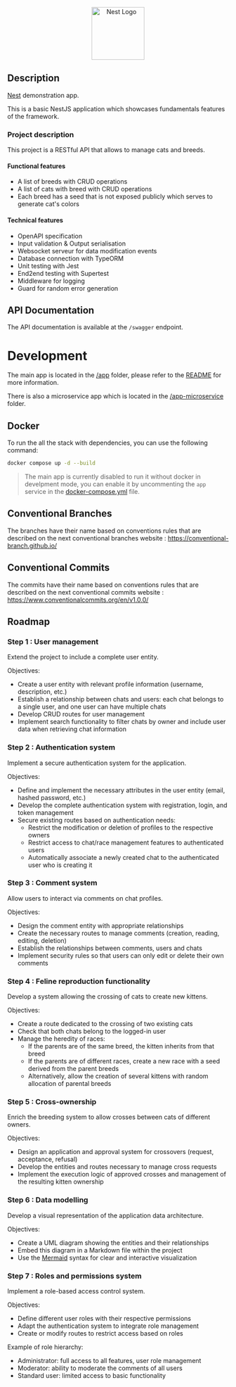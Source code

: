 <p align="center">
  <a href="http://nestjs.com/" target="blank"><img src="https://nestjs.com/img/logo-small.svg" width="120" alt="Nest Logo" /></a>
</p>

## Description

[Nest](https://github.com/nestjs/nest) demonstration app.

This is a basic NestJS application which showcases fundamentals features of the framework.

### Project description

This project is a RESTful API that allows to manage cats and breeds.

#### Functional features

- A list of breeds with CRUD operations
- A list of cats with breed with CRUD operations
- Each breed has a seed that is not exposed publicly which serves to generate cat's colors

#### Technical features

- OpenAPI specification
- Input validation & Output serialisation
- Websocket serveur for data modification events
- Database connection with TypeORM
- Unit testing with Jest
- End2end testing with Supertest
- Middleware for logging
- Guard for random error generation

## API Documentation

The API documentation is available at the `/swagger` endpoint.

# Development

The main app is located in the [/app](./app) folder, please refer to the [README](./app/README.md) for more information.

There is also a microservice app which is located in the [/app-microservice](./app-microservice) folder.

## Docker

To run the all the stack with dependencies, you can use the following command:

```bash
docker compose up -d --build
```

> The main app is currently disabled to run it without docker in develpment mode, you can enable it by uncommenting the `app` service in the [docker-compose.yml](./docker-compose.yml) file.

## Conventional Branches

The branches have their name based on conventions rules that are described on the next conventional branches website : https://conventional-branch.github.io/

## Conventional Commits

The commits have their name based on conventions rules that are described on the next conventional commits website : https://www.conventionalcommits.org/en/v1.0.0/

## Roadmap

### Step 1 : User management
Extend the project to include a complete user entity.

Objectives:

- Create a user entity with relevant profile information (username, description, etc.)
- Establish a relationship between chats and users: each chat belongs to a single user, and one user can have multiple chats
- Develop CRUD routes for user management
- Implement search functionality to filter chats by owner and include user data when retrieving chat information

### Step 2 : Authentication system
Implement a secure authentication system for the application.

Objectives:

- Define and implement the necessary attributes in the user entity (email, hashed password, etc.)
- Develop the complete authentication system with registration, login, and token management
- Secure existing routes based on authentication needs:
  - Restrict the modification or deletion of profiles to the respective owners
  - Restrict access to chat/race management features to authenticated users
  - Automatically associate a newly created chat to the authenticated user who is creating it

### Step 3 : Comment system
Allow users to interact via comments on chat profiles.

Objectives:

- Design the comment entity with appropriate relationships
- Create the necessary routes to manage comments (creation, reading, editing, deletion)
- Establish the relationships between comments, users and chats
- Implement security rules so that users can only edit or delete their own comments

### Step 4 : Feline reproduction functionality
Develop a system allowing the crossing of cats to create new kittens.

Objectives:

- Create a route dedicated to the crossing of two existing cats
- Check that both chats belong to the logged-in user
- Manage the heredity of races:
  - If the parents are of the same breed, the kitten inherits from that breed
  - If the parents are of different races, create a new race with a seed derived from the parent breeds
  - Alternatively, allow the creation of several kittens with random allocation of parental breeds

### Step 5 : Cross-ownership
Enrich the breeding system to allow crosses between cats of different owners.

Objectives:

- Design an application and approval system for crossovers (request, acceptance, refusal)
- Develop the entities and routes necessary to manage cross requests
- Implement the execution logic of approved crosses and management of the resulting kitten ownership

### Step 6 : Data modelling
Develop a visual representation of the application data architecture.

Objectives:

- Create a UML diagram showing the entities and their relationships
- Embed this diagram in a Markdown file within the project
- Use the [Mermaid](https://mermaid.js.org/syntax/entityRelationshipDiagram.html) syntax for clear and interactive visualization

### Step 7 : Roles and permissions system
Implement a role-based access control system.

Objectives:

- Define different user roles with their respective permissions
- Adapt the authentication system to integrate role management
- Create or modify routes to restrict access based on roles

Example of role hierarchy:

- Administrator: full access to all features, user role management
- Moderator: ability to moderate the comments of all users
- Standard user: limited access to basic functionality